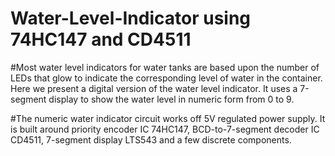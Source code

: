 # Water-Level-Indicator using 74HC147 and CD4511

#Most water level indicators for water tanks are based upon the number of LEDs that glow to indicate the corresponding level of water in the container. Here we present a digital version of the water level indicator. It uses a 7-segment display to show the water level in numeric form from 0 to 9.

#The numeric water indicator circuit works off 5V regulated power supply. It is built around priority encoder IC 74HC147, BCD-to-7-segment decoder IC CD4511, 7-segment display LTS543 and a few discrete components.
